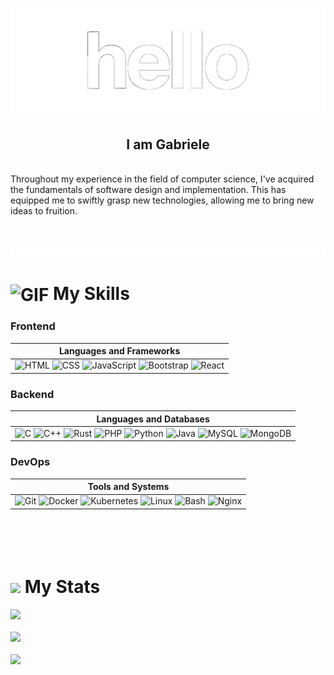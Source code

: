 <p align="center"><img src="gif/hello3.gif" alt="GIF"></p>
<!--## Hi there <img src="https://github.com/TheDudeThatCode/TheDudeThatCode/blob/master/Assets/Hi.gif" width="29px">-->
<h2 align="center">I am Gabriele</h2>

<br/>
Throughout my experience in the field of computer science, I've acquired the fundamentals of software design and implementation. This has equipped me to swiftly grasp new technologies, allowing me to bring new ideas to fruition. <!--I firmly believe in the power of continuous learning and am always eager to expand my knowledge horizons-->

<br /><br />
<img  src="gif/redline.gif">

# <img src="https://user-images.githubusercontent.com/74038190/212284087-bbe7e430-757e-4901-90bf-4cd2ce3e1852.gif" alt="GIF" height="35px" style="vertical-align:middle;"> My Skills


### Frontend

| Languages and Frameworks |
|--------------------------|
| ![HTML](https://skillicons.dev/icons?i=html) ![CSS](https://skillicons.dev/icons?i=css) ![JavaScript](https://skillicons.dev/icons?i=js) ![Bootstrap](https://skillicons.dev/icons?i=bootstrap) ![React](https://skillicons.dev/icons?i=react) |

### Backend

| Languages and Databases |
|-------------------------|
| ![C](https://skillicons.dev/icons?i=c) ![C++](https://skillicons.dev/icons?i=cpp) ![Rust](https://skillicons.dev/icons?i=rust) ![PHP](https://skillicons.dev/icons?i=php) ![Python](https://skillicons.dev/icons?i=python) ![Java](https://skillicons.dev/icons?i=java) ![MySQL](https://skillicons.dev/icons?i=mysql) ![MongoDB](https://skillicons.dev/icons?i=mongodb) |

### DevOps

| Tools and Systems |
|-------------------|
| ![Git](https://skillicons.dev/icons?i=git) ![Docker](https://skillicons.dev/icons?i=docker) ![Kubernetes](https://skillicons.dev/icons?i=kubernetes) ![Linux](https://skillicons.dev/icons?i=linux) ![Bash](https://skillicons.dev/icons?i=bash) ![Nginx](https://skillicons.dev/icons?i=nginx) |

<br /><br />
<img  src="gif/redline.gif">

# <img src="https://github.com/Anmol-Baranwal/Cool-GIFs-For-GitHub/assets/74038190/0b335028-1d3d-4ee5-b5b3-a373d499be7e" height="50px"> My Stats

![](https://github-readme-stats.vercel.app/api?username=gabrielemigliorinii&theme=dark&hide_border=false&include_all_commits=true&count_private=true)
<br/><br/>
![](https://github-readme-streak-stats.herokuapp.com/?user=gabrielemigliorinii&theme=dark&hide_border=false)
<br/><br/>
![](https://github-readme-stats.vercel.app/api/top-langs/?username=gabrielemigliorinii&theme=dark&hide_border=false&include_all_commits=true&count_private=true&layout=compact)

